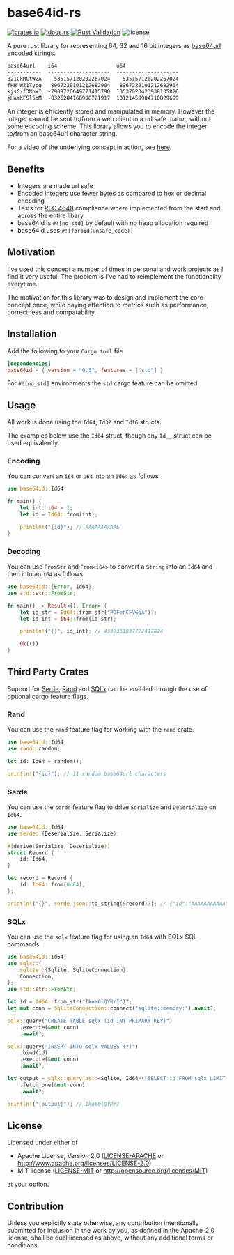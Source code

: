 # base64id-rs
[![crates.io](https://img.shields.io/crates/v/base64id.svg)](https://crates.io/crates/base64id)
[![docs.rs](https://img.shields.io/docsrs/base64id)](https://docs.rs/base64id/latest/base64id)
[![Rust Validation](https://github.com/shauncksm/base64id-rs/actions/workflows/rust-validate.yml/badge.svg)](https://github.com/shauncksm/base64id-rs/actions/workflows/rust-validate.yml)
<picture><img alt="license" src="https://img.shields.io/crates/l/base64id"></picture>

A pure rust library for representing 64, 32 and 16 bit integers as [base64url](https://datatracker.ietf.org/doc/html/rfc4648#section-5) encoded strings.
```txt
base64url    i64                   u64
-----------  --------------------  --------------------
B21CkMCtWZA    535157120202267024    535157120202267024
fHH_W21Typg   8967229101212682904   8967229101212682904
kjsG-f3NhxI  -7909720649771415790  10537023423938135826
jHamKFSl5oM  -8325284168998721917  10121459904710829699
```

An integer is efficiently stored and manipulated in memory.
However the integer cannot be sent to/from a web client in a url safe manor, without some encoding scheme. This library allows you to encode the integer to/from an base64url character string.

For a video of the underlying concept in action, see [here](https://www.youtube.com/watch?v=gocwRvLhDf8).

## Benefits
- Integers are made url safe
- Encoded integers use fewer bytes as compared to hex or decimal encoding
- Tests for [RFC 4648](https://www.rfc-editor.org/rfc/rfc4648) compliance where implemented from the start and across the entire libary
- base64id is `#![no_std]` by default with no heap allocation required
- base64id uses `#![forbid(unsafe_code)]`

## Motivation
I've used this concept a number of times in personal and work projects as I find it very useful.
The problem is I've had to reimplement the functionality everytime.

The motivation for this library was to design and implement the core concept once, while paying attention to metrics such as performance, correctness and compatability.

## Installation
Add the following to your `Cargo.toml` file
```toml
[dependencies]
base64id = { version = "0.3", features = ["std"] }
```

For `#![no_std]` environments the `std` cargo feature can be omitted.

## Usage
All work is done using the `Id64`, `Id32` and `Id16` structs.

The examples below use the `Id64` struct, though any `Id__` struct can be used equivalently.

### Encoding
You can convert an `i64` or `u64` into an `Id64` as follows
```rust
use base64id::Id64;

fn main() {
    let int: i64 = 1;
    let id = Id64::from(int);

    println!("{id}"); // AAAAAAAAAAE
}
```

### Decoding
You can use `FromStr` and `From<i64>` to convert a `String` into an `Id64` and then into an `i64` as follows
```rust
use base64id::{Error, Id64};
use std::str::FromStr;

fn main() -> Result<(), Error> {
    let id_str = Id64::from_str("PDFehCFVGqA")?;
    let id_int = i64::from(id_str);

    println!("{}", id_int); // 4337351837722417824

    Ok(())
}
```

## Third Party Crates
Support for [Serde](https://serde.rs/), [Rand](https://github.com/rust-random/rand) and [SQLx](https://github.com/launchbadge/sqlx) can be enabled through the use of optional cargo feature flags.

### Rand
You can use the `rand` feature flag for working with the `rand` crate.
```rust
use base64id::Id64;
use rand::random;

let id: Id64 = random();

println!("{id}"); // 11 random base64url characters
```

### Serde
You can use the `serde` feature flag to drive `Serialize` and `Deserialize` on `Id64`.
```rust
use base64id::Id64;
use serde::{Deserialize, Serialize};

#[derive(Serialize, Deserialize)]
struct Record {
    id: Id64,
}

let record = Record {
    id: Id64::from(0u64),
};

println!("{}", serde_json::to_string(&record)?); // {"id":"AAAAAAAAAAA"}
```

### SQLx
You can use the `sqlx` feature flag for using an `Id64` with SQLx SQL commands.
```rust
use base64id::Id64;
use sqlx::{
    sqlite::{Sqlite, SqliteConnection},
    Connection,
};
use std::str::FromStr;

let id = Id64::from_str("IkoY0lQYRrI")?;
let mut conn = SqliteConnection::connect("sqlite::memory:").await?;

sqlx::query("CREATE TABLE sqlx (id INT PRIMARY KEY)")
    .execute(&mut conn)
    .await?;

sqlx::query("INSERT INTO sqlx VALUES (?)")
    .bind(id)
    .execute(&mut conn)
    .await?;

let output = sqlx::query_as::<Sqlite, Id64>("SELECT id FROM sqlx LIMIT 1")
    .fetch_one(&mut conn)
    .await?;

println!("{output}"); // IkoY0lQYRrI
```

## License
Licensed under either of

 * Apache License, Version 2.0
   ([LICENSE-APACHE](LICENSE-APACHE) or http://www.apache.org/licenses/LICENSE-2.0)
 * MIT license
   ([LICENSE-MIT](LICENSE-MIT) or http://opensource.org/licenses/MIT)

at your option.

## Contribution
Unless you explicitly state otherwise, any contribution intentionally submitted
for inclusion in the work by you, as defined in the Apache-2.0 license, shall be
dual licensed as above, without any additional terms or conditions.
